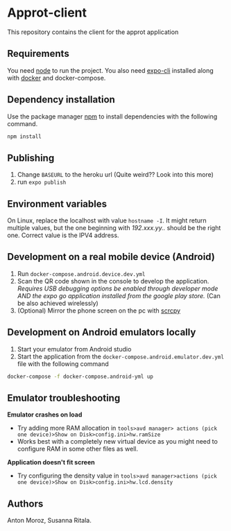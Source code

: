 # Approt-client

This repository contains the client for the approt application

## Requirements

You need [node](https://nodejs.org/en/) to run the project. You also need [expo-cli](https://docs.expo.io/workflow/expo-cli/) installed along with [docker](https://www.docker.com/) and docker-compose.

## Dependency installation

Use the package manager [npm](https://www.npmjs.com/get-npm) to install dependencies with the following command.

```bash
npm install
```

## Publishing

1. Change `BASEURL` to the heroku url (Quite weird?? Look into this more)
2. run `expo publish`

## Environment variables

On Linux, replace the localhost with value `hostname -I`. It might return multiple values, but the one beginning with _192.xxx.yy.._ should be the right one. Correct value is the IPV4 address.

## Development on a real mobile device (Android)

1. Run `docker-compose.android.device.dev.yml`
2. Scan the QR code shown in the console to develop the application. _Requires USB debugging options be enabled through developer mode AND the expo go application installed from the google play store._ (Can be also achieved wirelessly)
3. (Optional) Mirror the phone screen on the pc with [scrcpy](https://github.com/Genymobile/scrcpy)

## Development on Android emulators locally

1. Start your emulator from Android studio
2. Start the application from the `docker-compose.android.emulator.dev.yml` file with the following command

```bash
docker-compose -f docker-compose.android-yml up
```

## Emulator troubleshooting

<b>Emulator crashes on load</b>

- Try adding more RAM allocation in `tools>avd manager> actions (pick one device)>Show on Disk>config.ini>hw.ramSize `
- Works best with a completely new virtual device as you might need to configure RAM in some other files as well.

<b>Application doesn't fit screen</b>

- Try configuring the density value in `tools>avd manager>actions (pick one device)>Show on Disk>config.ini>hw.lcd.density`

## Authors

Anton Moroz, Susanna Ritala.
